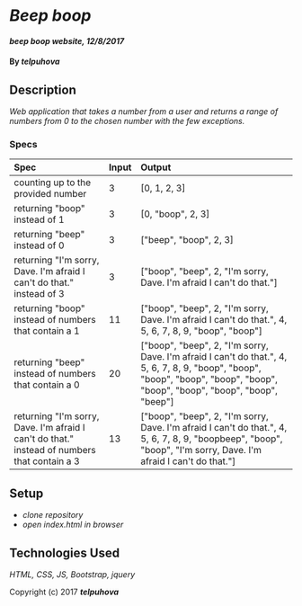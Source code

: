 # _Beep boop_

#### _beep boop website, 12/8/2017_

#### By _**telpuhova**_

## Description

_Web application that takes a number from a user and returns a range of numbers from 0 to the chosen number with the few exceptions._

### Specs
| Spec | Input | Output |
| :-------------     | :------------- | :------------- |
| counting up to the provided number | 3 | [0, 1, 2, 3] |
| returning "boop" instead of 1 | 3 | [0, "boop", 2, 3] |
| returning "beep" instead of 0 | 3 | ["beep", "boop", 2, 3] |
| returning "I'm sorry, Dave. I'm afraid I can't do that." instead of 3 | 3 | ["boop", "beep", 2, "I'm sorry, Dave. I'm afraid I can't do that."] |
| returning "boop" instead of numbers that contain a 1 | 11 | ["boop", "beep", 2, "I'm sorry, Dave. I'm afraid I can't do that.", 4, 5, 6, 7, 8, 9, "boop", "boop"] |
| returning "beep" instead of numbers that contain a 0 | 20 | ["boop", "beep", 2, "I'm sorry, Dave. I'm afraid I can't do that.", 4, 5, 6, 7, 8, 9, "boop", "boop", "boop", "boop", "boop", "boop", "boop", "boop", "boop", "boop", "beep"] |
| returning "I'm sorry, Dave. I'm afraid I can't do that." instead of numbers that contain a 3 | 13 | ["boop", "beep", 2, "I'm sorry, Dave. I'm afraid I can't do that.", 4, 5, 6, 7, 8, 9, "boopbeep", "boop", "boop", "I'm sorry, Dave. I'm afraid I can't do that."] |


## Setup

* _clone repository_
* _open index.html in browser_

## Technologies Used

_HTML, CSS, JS, Bootstrap, jquery_

Copyright (c) 2017 **_telpuhova_**
